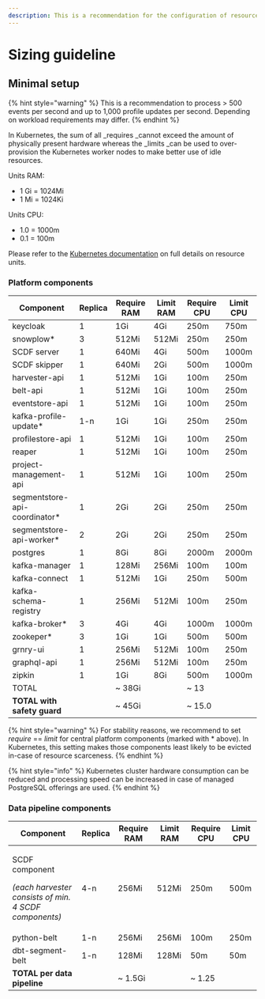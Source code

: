 ```yaml
---
description: This is a recommendation for the configuration of resources and their limits
---
```


# Sizing guideline

## Minimal setup

{% hint style="warning" %}
 This is a recommendation to process > 500 events per second and up to 1,000 profile updates per second. Depending on workload requirements may differ.
{% endhint %}

In Kubernetes, the sum of all _requires _cannot exceed the amount of physically present hardware whereas the _limits _can be used to over-provision the Kubernetes worker nodes to make better use of idle resources.

Units RAM:

* 1 Gi = 1024Mi
* 1 Mi = 1024Ki

Units CPU:

* 1.0 = 1000m
* 0.1 = 100m

Please refer to the [Kubernetes documentation](https://kubernetes.io/docs/concepts/configuration/manage-resources-containers/#resource-units-in-kubernetes) on full details on resource units.

### Platform components

| Component                      | Replica | Require RAM | Limit RAM | Require CPU | Limit CPU |
| ------------------------------ | ------- | ----------- | --------- | ----------- | --------- |
| keycloak                       | 1       | 1Gi         | 4Gi       | 250m        | 750m      |
| snowplow\*                     | 3       | 512Mi       | 512Mi     | 250m        | 250m      |
| SCDF server                    | 1       | 640Mi       | 4Gi       | 500m        | 1000m     |
| SCDF skipper                   | 1       | 640Mi       | 2Gi       | 500m        | 1000m     |
| harvester-api                  | 1       | 512Mi       | 1Gi       | 100m        | 250m      |
| belt-api                       | 1       | 512Mi       | 1Gi       | 100m        | 250m      |
| eventstore-api                 | 1       | 512Mi       | 1Gi       | 100m        | 250m      |
| kafka-profile-update\*         | 1-n     | 1Gi         | 1Gi       | 250m        | 250m      |
| profilestore-api               | 1       | 512Mi       | 1Gi       | 100m        | 250m      |
| reaper                         | 1       | 512Mi       | 1Gi       | 100m        | 250m      |
| project-management-api         | 1       | 512Mi       | 1Gi       | 100m        | 250m      |
| segmentstore-api-coordinator\* | 1       | 2Gi         | 2Gi       | 250m        | 250m      |
| segmentstore-api-worker\*      | 2       | 2Gi         | 2Gi       | 250m        | 250m      |
| postgres                       | 1       | 8Gi         | 8Gi       | 2000m       | 2000m     |
| kafka-manager                  | 1       | 128Mi       | 256Mi     | 100m        | 100m      |
| kafka-connect                  | 1       | 512Mi       | 1Gi       | 250m        | 500m      |
| kafka-schema-registry          | 1       | 256Mi       | 512Mi     | 100m        | 250m      |
| kafka-broker\*                 | 3       | 4Gi         | 4Gi       | 1000m       | 1000m     |
| zookeper\*                     | 3       | 1Gi         | 1Gi       | 500m        | 500m      |
| grnry-ui                       | 1       | 256Mi       | 512Mi     | 100m        | 250m      |
| graphql-api                    | 1       | 256Mi       | 512Mi     | 100m        | 250m      |
| zipkin                         | 1       | 1Gi         | 8Gi       | 500m        | 1000m     |
| TOTAL                          |         | \~ 38Gi     |           | \~ 13       |           |
| **TOTAL with safety guard**    |         | \~ 45Gi     |           | \~ 15.0     |           |

{% hint style="warning" %}
For stability reasons, we recommend to set _require_ == _limit_ for central platform components (marked with \* above). In Kubernetes, this setting makes those components least likely to be evicted in-case of resource scarceness.
{% endhint %}

{% hint style="info" %}
Kubernetes cluster hardware consumption can be reduced and processing speed can be increased in case of managed PostgreSQL offerings are used.
{% endhint %}

### Data pipeline components

| Component                                                                                | Replica | Require RAM | Limit RAM | Require CPU | Limit CPU |
| ---------------------------------------------------------------------------------------- | ------- | ----------- | --------- | ----------- | --------- |
| <p>SCDF component</p><p><em>(each harvester consists of min. 4 SCDF components)</em></p> | 4-n     | 256Mi       | 512Mi     | 250m        | 500m      |
| python-belt                                                                              | 1-n     | 256Mi       | 256Mi     | 100m        | 250m      |
| dbt-segment-belt                                                                         | 1-n     | 128Mi       | 128Mi     | 50m         | 50m       |
| **TOTAL per data pipeline**                                                              |         | \~ 1.5Gi    |           | \~ 1.25     |           |
